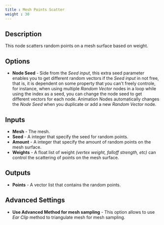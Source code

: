 ```yaml
---
title : Mesh Points Scatter
weight : 30
---
```


## Description

This node scatters random points on a mesh surface based on weight.

## Options

- **Node Seed** - Side from the *Seed input*, this extra seed
    parameter enables you to get different random vectors if the *Seed
    input* in not free, that is, it is dependent on some property that
    you can't freely controle, for instance, when using multiple *Random
    Vector* nodes in a loop while using the index as a seed, you can
    change the node seed to get different vectors for each node.
    Animation Nodes automatically changes the *Node Seed* when you
    duplicate or add a new *Random Vector* node.

## Inputs

- **Mesh** - The mesh.
- **Seed** - A integer that specify the seed for random points.
- **Amount** - A integer that specify the amount of random points on the mesh surface.
- **Weights** - A float list of weight *(vertex weight, falloff strength, etc)* can control the scattering of points on the mesh surface.

## Outputs

- **Points** - A vector list that contains the random points.

## Advanced Settings

- **Use Advanced Method for mesh sampling** - This option allows to use *Ear Clip* method to triangulate mesh for mesh sampling.
